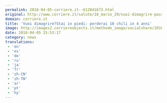```yaml
---
permalink: 2018-04-05-corriere.it--612041673.html
original: http://www.corriere.it/salute/18_marzo_29/vuoi-dimagrire-passa-piu-tempo-piedi-perderai-10-chili-4-anni-95417a68-3360-11e8-8ca6-2099ce09ea1f.shtml
domain: corriere.it
title: 'Vuoi dimagrire?Stai in piedi: perderai 10 chili in 4 anni'
image: http://images2.corriereobjects.it/methode_image/socialshare/2018/03/29/b5a1e648-3366-11e8-8d05-67d9ee233e6b.jpg
date: 2018-04-05 15:53:17
category: news
translations: 
 - 'en'
 - 'es'
 - 'de'
 - 'ru'
 - 'ja'
 - 'fr'
 - 'zh-CN'
 - 'zh-TW'
 - 'ar'
 - 'pt'
 - 'hy'
---
```


